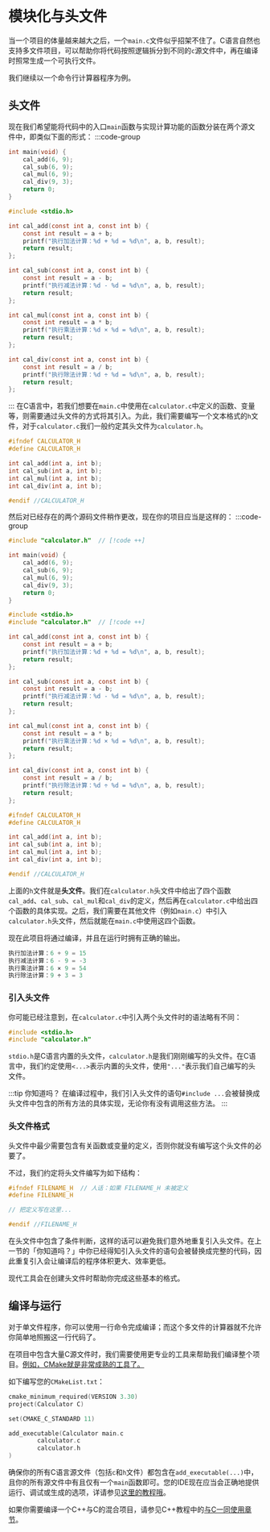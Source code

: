 # 模块化与头文件

当一个项目的体量越来越大之后，一个`main.c`文件似乎招架不住了。C语言自然也支持多文件项目，可以帮助你将代码按照逻辑拆分到不同的`c`源文件中，再在编译时照常生成一个可执行文件。

我们继续以一个命令行计算器程序为例。

## 头文件

现在我们希望能将代码中的入口`main`函数与实现计算功能的函数分装在两个源文件中，即类似下面的形式：
:::code-group

```c [main.c]
int main(void) {
    cal_add(6, 9);
    cal_sub(6, 9);
    cal_mul(6, 9);
    cal_div(9, 3);
    return 0;
}
```

```c [calculator.c]
#include <stdio.h>

int cal_add(const int a, const int b) {
    const int result = a + b;
    printf("执行加法计算：%d + %d = %d\n", a, b, result);
    return result;
};

int cal_sub(const int a, const int b) {
    const int result = a - b;
    printf("执行减法计算：%d - %d = %d\n", a, b, result);
    return result;
};

int cal_mul(const int a, const int b) {
    const int result = a * b;
    printf("执行乘法计算：%d × %d = %d\n", a, b, result);
    return result;
};

int cal_div(const int a, const int b) {
    const int result = a / b;
    printf("执行除法计算：%d ÷ %d = %d\n", a, b, result);
    return result;
};
```

:::
在C语言中，若我们想要在`main.c`中使用在`calculator.c`中定义的函数、变量等，则需要通过头文件的方式将其引入。为此，我们需要编写一个文本格式的`h`文件，对于`calculator.c`我们一般约定其头文件为`calculator.h`。

```c [calculator.h]
#ifndef CALCULATOR_H
#define CALCULATOR_H

int cal_add(int a, int b);
int cal_sub(int a, int b);
int cal_mul(int a, int b);
int cal_div(int a, int b);

#endif //CALCULATOR_H
```

然后对已经存在的两个源码文件稍作更改，现在你的项目应当是这样的：
:::code-group

```c [main.c]
#include "calculator.h"  // [!code ++]

int main(void) {
    cal_add(6, 9);
    cal_sub(6, 9);
    cal_mul(6, 9);
    cal_div(9, 3);
    return 0;
}
```

```c [calculator.c]
#include <stdio.h>
#include "calculator.h"  // [!code ++]

int cal_add(const int a, const int b) {
    const int result = a + b;
    printf("执行加法计算：%d + %d = %d\n", a, b, result);
    return result;
};

int cal_sub(const int a, const int b) {
    const int result = a - b;
    printf("执行减法计算：%d - %d = %d\n", a, b, result);
    return result;
};

int cal_mul(const int a, const int b) {
    const int result = a * b;
    printf("执行乘法计算：%d × %d = %d\n", a, b, result);
    return result;
};

int cal_div(const int a, const int b) {
    const int result = a / b;
    printf("执行除法计算：%d ÷ %d = %d\n", a, b, result);
    return result;
};
```

```c [calculator.h]
#ifndef CALCULATOR_H
#define CALCULATOR_H

int cal_add(int a, int b);
int cal_sub(int a, int b);
int cal_mul(int a, int b);
int cal_div(int a, int b);

#endif //CALCULATOR_H
```

上面的`h`文件就是**头文件**。我们在`calculator.h`头文件中给出了四个函数`cal_add`、`cal_sub`、`cal_mul`和`cal_div`的定义，然后再在`calculator.c`中给出四个函数的具体实现。之后，我们需要在其他文件（例如`main.c`）中引入`calculator.h`头文件，然后就能在`main.c`中使用这四个函数。

现在此项目将通过编译，并且在运行时拥有正确的输出。

```c
执行加法计算：6 + 9 = 15
执行减法计算：6 - 9 = -3
执行乘法计算：6 × 9 = 54
执行除法计算：9 ÷ 3 = 3
```

### 引入头文件

你可能已经注意到，在`calculator.c`中引入两个头文件时的语法略有不同：

```c
#include <stdio.h>
#include "calculator.h"
```

`stdio.h`是C语言内置的头文件，`calculator.h`是我们刚刚编写的头文件。在C语言中，我们约定使用`<...>`表示内置的头文件，使用`"..."`表示我们自己编写的头文件。

:::tip 你知道吗？
在编译过程中，我们引入头文件的语句`#include ...`会被替换成头文件中包含的所有方法的具体实现，无论你有没有调用这些方法。
:::

### 头文件格式

头文件中最少需要包含有关函数或变量的定义，否则你就没有编写这个头文件的必要了。

不过，我们约定将头文件编写为如下结构：

```c [FILENAME.h]
#ifndef FILENAME_H  // 人话：如果 FILENAME_H 未被定义
#define FILENAME_H

// 把定义写在这里...

#endif //FILENAME_H
```

在头文件中包含了条件判断，这样的话可以避免我们意外地重复引入头文件。在上一节的「你知道吗？」中你已经得知引入头文件的语句会被替换成完整的代码，因此重复引入会让编译后的程序体积更大、效率更低。

现代工具会在创建头文件时帮助你完成这些基本的格式。

## 编译与运行

对于单文件程序，你可以使用一行命令完成编译；而这个多文件的计算器就不允许你简单地照搬这一行代码了。

在项目中包含大量C源文件时，我们需要使用更专业的工具来帮助我们编译整个项目。[例如，CMake就是非常成熟的工具了。](/common/cmake)

如下编写您的`CMakeList.txt`：

```c [CMakeList.txt]
cmake_minimum_required(VERSION 3.30)
project(Calculator C)

set(CMAKE_C_STANDARD 11)

add_executable(Calculator main.c
        calculator.c
        calculator.h
)
```

确保你的所有C语言源文件（包括`c`和`h`文件）都包含在`add_executable(...)`中，且你的所有源文件中有且仅有一个`main`函数即可。您的IDE现在应当会正确地提供运行、调试或生成的选项，详请参见[这里的教程哦](/common/cmake)。

如果你需要编译一个C++与C的混合项目，请参见C++教程中的[与C一同使用章节](/cpp/work-with-c)。
